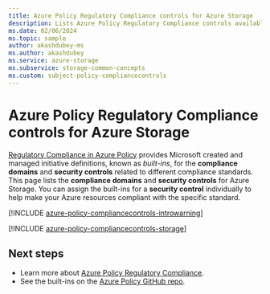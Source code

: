 ```yaml
---
title: Azure Policy Regulatory Compliance controls for Azure Storage
description: Lists Azure Policy Regulatory Compliance controls available for Azure Storage. These built-in policy definitions provide common approaches to managing the compliance of your Azure resources.
ms.date: 02/06/2024
ms.topic: sample
author: akashdubey-ms
ms.author: akashdubey
ms.service: azure-storage
ms.subservice: storage-common-concepts
ms.custom: subject-policy-compliancecontrols
---
```


# Azure Policy Regulatory Compliance controls for Azure Storage

[Regulatory Compliance in Azure Policy](../../governance/policy/concepts/regulatory-compliance.md)
provides Microsoft created and managed initiative definitions, known as *built-ins*, for the
**compliance domains** and **security controls** related to different compliance standards. This
page lists the **compliance domains** and **security controls** for Azure Storage. You
can assign the built-ins for a **security control** individually to help make your Azure resources
compliant with the specific standard.

[!INCLUDE [azure-policy-compliancecontrols-introwarning](~/azure-policy-autogen-docs/includes/policy/standards/intro-warning.md)]

[!INCLUDE [azure-policy-compliancecontrols-storage](~/azure-policy-autogen-docs/includes/policy/standards/byrp/microsoft.storage.md)]

## Next steps

- Learn more about [Azure Policy Regulatory Compliance](../../governance/policy/concepts/regulatory-compliance.md).
- See the built-ins on the [Azure Policy GitHub repo](https://github.com/Azure/azure-policy).
